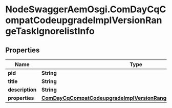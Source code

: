 # NodeSwaggerAemOsgi.ComDayCqCompatCodeupgradeImplVersionRangeTaskIgnorelistInfo

## Properties
Name | Type | Description | Notes
------------ | ------------- | ------------- | -------------
**pid** | **String** |  | [optional] 
**title** | **String** |  | [optional] 
**description** | **String** |  | [optional] 
**properties** | [**ComDayCqCompatCodeupgradeImplVersionRangeTaskIgnorelistProperties**](ComDayCqCompatCodeupgradeImplVersionRangeTaskIgnorelistProperties.md) |  | [optional] 


